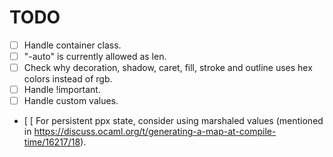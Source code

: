 # TODO

- [ ] Handle container class.
- [ ] "-auto" is currently allowed as len.
- [ ] Check why decoration, shadow, caret, fill, stroke and outline uses hex colors instead of rgb.
- [ ] Handle !important.
- [ ] Handle custom values.
- [ [ For persistent ppx state, consider using marshaled values (mentioned in https://discuss.ocaml.org/t/generating-a-map-at-compile-time/16217/18).
